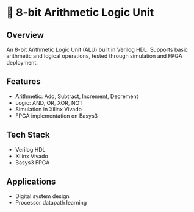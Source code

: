# 🔢 8-bit Arithmetic Logic Unit

## Overview
An 8-bit Arithmetic Logic Unit (ALU) built in Verilog HDL. Supports basic arithmetic and logical operations, tested through simulation and FPGA deployment.

## Features
- Arithmetic: Add, Subtract, Increment, Decrement
- Logic: AND, OR, XOR, NOT
- Simulation in Xilinx Vivado
- FPGA implementation on Basys3

## Tech Stack
- Verilog HDL
- Xilinx Vivado
- Basys3 FPGA

## Applications
- Digital system design
- Processor datapath learning
